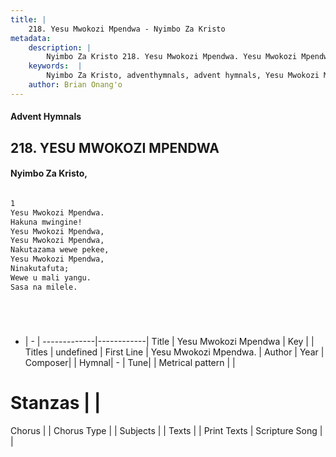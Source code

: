 ```yaml
---
title: |
    218. Yesu Mwokozi Mpendwa - Nyimbo Za Kristo
metadata:
    description: |
        Nyimbo Za Kristo 218. Yesu Mwokozi Mpendwa. Yesu Mwokozi Mpendwa.  Hakuna mwingine!  Yesu Mwokozi Mpendwa,  Yesu Mwokozi Mpendwa,  Nakutazama wewe pekee,  Yesu Mwokozi Mpendwa,  Ninakutafuta;  Wewe u mali yangu.  Sasa na milele.      
    keywords:  |
        Nyimbo Za Kristo, adventhymnals, advent hymnals, Yesu Mwokozi Mpendwa, Yesu Mwokozi Mpendwa. . 
    author: Brian Onang'o
---
```


#### Advent Hymnals
## 218. YESU MWOKOZI MPENDWA
####  Nyimbo Za Kristo,

```txt

1
Yesu Mwokozi Mpendwa. 
Hakuna mwingine! 
Yesu Mwokozi Mpendwa, 
Yesu Mwokozi Mpendwa, 
Nakutazama wewe pekee, 
Yesu Mwokozi Mpendwa, 
Ninakutafuta; 
Wewe u mali yangu. 
Sasa na milele.






```

- |   -  |
-------------|------------|
Title | Yesu Mwokozi Mpendwa |
Key |  |
Titles | undefined |
First Line | Yesu Mwokozi Mpendwa.  |
Author | 
Year | 
Composer| |
Hymnal|  - |
Tune|  |
Metrical pattern | |
# Stanzas |  |
Chorus |  |
Chorus Type |  |
Subjects | |
Texts |  |
Print Texts | 
Scripture Song |  |
    
